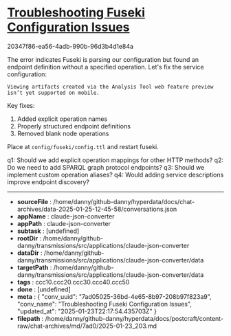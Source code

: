 # [Troubleshooting Fuseki Configuration Issues](https://claude.ai/chat/7ad05025-36bd-4e65-8b97-208b97f823a9)

20347f86-ea56-4adb-990b-96d3b4d1e84a

 The error indicates Fuseki is parsing our configuration but found an endpoint definition without a specified operation. Let's fix the service configuration:
```
Viewing artifacts created via the Analysis Tool web feature preview isn’t yet supported on mobile.
```



Key fixes:
1. Added explicit operation names
2. Properly structured endpoint definitions
3. Removed blank node operations

Place at `config/fuseki/config.ttl` and restart fuseki.

q1: Should we add explicit operation mappings for other HTTP methods?
q2: Do we need to add SPARQL graph protocol endpoints?
q3: Should we implement custom operation aliases?
q4: Would adding service descriptions improve endpoint discovery?

---

* **sourceFile** : /home/danny/github-danny/hyperdata/docs/chat-archives/data-2025-01-25-12-45-58/conversations.json
* **appName** : claude-json-converter
* **appPath** : claude-json-converter
* **subtask** : [undefined]
* **rootDir** : /home/danny/github-danny/transmissions/src/applications/claude-json-converter
* **dataDir** : /home/danny/github-danny/transmissions/src/applications/claude-json-converter/data
* **targetPath** : /home/danny/github-danny/transmissions/src/applications/claude-json-converter/data
* **tags** : ccc10.ccc20.ccc30.ccc40.ccc50
* **done** : [undefined]
* **meta** : {
  "conv_uuid": "7ad05025-36bd-4e65-8b97-208b97f823a9",
  "conv_name": "Troubleshooting Fuseki Configuration Issues",
  "updated_at": "2025-01-23T22:17:54.435703Z"
}
* **filepath** : /home/danny/github-danny/hyperdata/docs/postcraft/content-raw/chat-archives/md/7ad0/2025-01-23_203.md